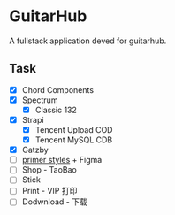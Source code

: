 # GuitarHub

A fullstack application deved for guitarhub.

## Task

- [x] Chord Components
- [x] Spectrum
  - [x] Classic 132
- [x] Strapi
  - [x] Tencent Upload COD
  - [x] Tencent MySQL CDB
- [x] Gatzby
- [ ] [primer styles](https://primer.style/) + Figma
- [ ] Shop - TaoBao
- [ ] Stick
- [ ] Print - VIP 打印
- [ ] Dodwnload - 下载
